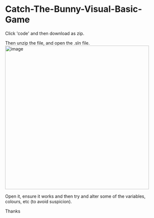 # Catch-The-Bunny-Visual-Basic-Game

Click 'code' and then download as zip.

Then unzip the file, and open the .sln file.
<img width="464" alt="image" src="https://github.com/Pinkk-Flag/Catch-The-Bunny-Visual-Basic-Game/assets/91942071/fd7e1c15-77dd-404a-9bff-e6112203cfa9">
<br>

Open it, ensure it works and then try and alter some of the variables, colours, etc (to avoid suspicion).

Thanks
